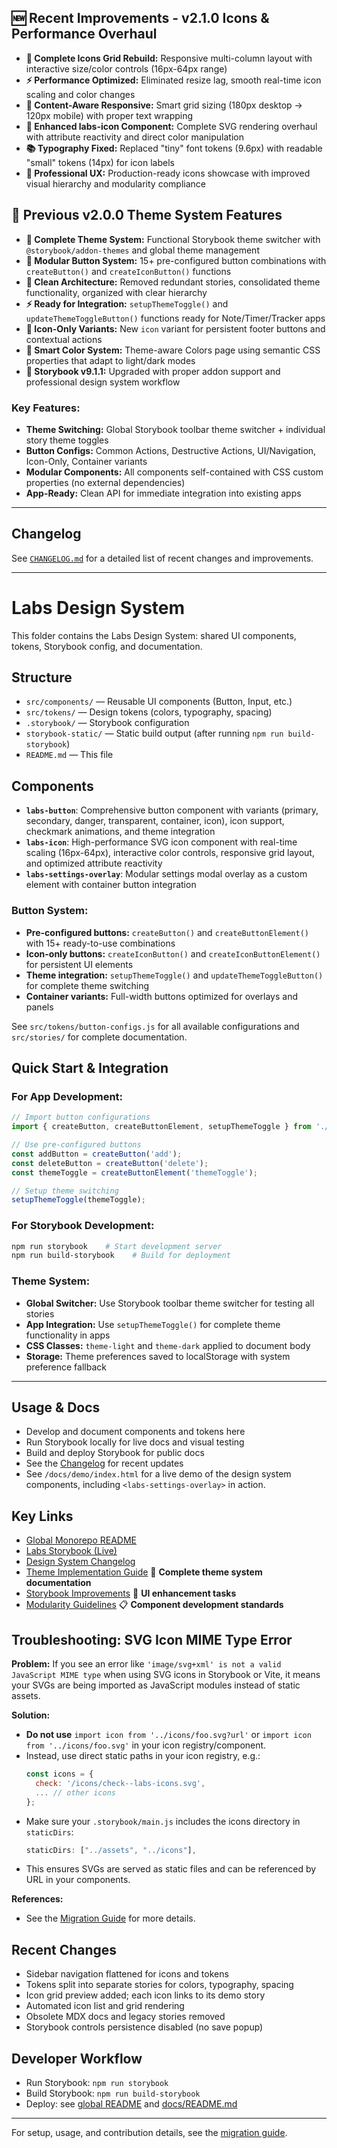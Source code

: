 
## 🆕 Recent Improvements - v2.1.0 Icons & Performance Overhaul

- **🎯 Complete Icons Grid Rebuild:** Responsive multi-column layout with interactive size/color controls (16px-64px range)
- **⚡ Performance Optimized:** Eliminated resize lag, smooth real-time icon scaling and color changes
- **📱 Content-Aware Responsive:** Smart grid sizing (180px desktop → 120px mobile) with proper text wrapping
- **🔧 Enhanced labs-icon Component:** Complete SVG rendering overhaul with attribute reactivity and direct color manipulation
- **📚 Typography Fixed:** Replaced "tiny" font tokens (9.6px) with readable "small" tokens (14px) for icon labels
- **🎨 Professional UX:** Production-ready icons showcase with improved visual hierarchy and modularity compliance

## 🎨 Previous v2.0.0 Theme System Features

- **🎨 Complete Theme System:** Functional Storybook theme switcher with `@storybook/addon-themes` and global theme management
- **🔧 Modular Button System:** 15+ pre-configured button combinations with `createButton()` and `createIconButton()` functions  
- **🧹 Clean Architecture:** Removed redundant stories, consolidated theme functionality, organized with clear hierarchy
- **⚡ Ready for Integration:** `setupThemeToggle()` and `updateThemeToggleButton()` functions ready for Note/Timer/Tracker apps
- **📱 Icon-Only Variants:** New `icon` variant for persistent footer buttons and contextual actions
- **🎯 Smart Color System:** Theme-aware Colors page using semantic CSS properties that adapt to light/dark modes
- **🚀 Storybook v9.1.1:** Upgraded with proper addon support and professional design system workflow

### Key Features:
- **Theme Switching:** Global Storybook toolbar theme switcher + individual story theme toggles  
- **Button Configs:** Common Actions, Destructive Actions, UI/Navigation, Icon-Only, Container variants
- **Modular Components:** All components self-contained with CSS custom properties (no external dependencies)
- **App-Ready:** Clean API for immediate integration into existing apps

---

## Changelog

See [`CHANGELOG.md`](CHANGELOG.md) for a detailed list of recent changes and improvements.

---


# Labs Design System

This folder contains the Labs Design System: shared UI components, tokens, Storybook config, and documentation.


## Structure

- `src/components/` — Reusable UI components (Button, Input, etc.)
- `src/tokens/` — Design tokens (colors, typography, spacing)
- `.storybook/` — Storybook configuration
- `storybook-static/` — Static build output (after running `npm run build-storybook`)
- `README.md` — This file
## Components

- **`labs-button`**: Comprehensive button component with variants (primary, secondary, danger, transparent, container, icon), icon support, checkmark animations, and theme integration
- **`labs-icon`**: High-performance SVG icon component with real-time scaling (16px-64px), interactive color controls, responsive grid layout, and optimized attribute reactivity  
- **`labs-settings-overlay`**: Modular settings modal overlay as a custom element with container button integration

### Button System:
- **Pre-configured buttons:** `createButton()` and `createButtonElement()` with 15+ ready-to-use combinations
- **Icon-only buttons:** `createIconButton()` and `createIconButtonElement()` for persistent UI elements  
- **Theme integration:** `setupThemeToggle()` and `updateThemeToggleButton()` for complete theme switching
- **Container variants:** Full-width buttons optimized for overlays and panels

See `src/tokens/button-configs.js` for all available configurations and `src/stories/` for complete documentation.



## Quick Start & Integration

### For App Development:
```javascript
// Import button configurations
import { createButton, createButtonElement, setupThemeToggle } from './design-system/src/tokens/button-configs.js';

// Use pre-configured buttons
const addButton = createButton('add');
const deleteButton = createButton('delete');
const themeToggle = createButtonElement('themeToggle');

// Setup theme switching
setupThemeToggle(themeToggle);
```

### For Storybook Development:
```bash
npm run storybook    # Start development server
npm run build-storybook    # Build for deployment
```

### Theme System:
- **Global Switcher:** Use Storybook toolbar theme switcher for testing all stories
- **App Integration:** Use `setupThemeToggle()` for complete theme functionality in apps
- **CSS Classes:** `theme-light` and `theme-dark` applied to document body
- **Storage:** Theme preferences saved to localStorage with system preference fallback

---

## Usage & Docs

- Develop and document components and tokens here
- Run Storybook locally for live docs and visual testing
- Build and deploy Storybook for public docs
- See the [Changelog](CHANGELOG.md) for recent updates
- See `/docs/demo/index.html` for a live demo of the design system components, including `<labs-settings-overlay>` in action.


## Key Links

- [Global Monorepo README](../README.md)
- [Labs Storybook (Live)](https://dreisdesign.github.io/labs/design-system/)
- [Design System Changelog](CHANGELOG.md)
- [Theme Implementation Guide](THEME_IMPLEMENTATION.md) 🎨 **Complete theme system documentation**
- [Storybook Improvements](STORYBOOK_IMPROVEMENTS.md) 🔧 **UI enhancement tasks**
- [Modularity Guidelines](../.github/instructions/Modularity.instructions.md) 📋 **Component development standards**

## Troubleshooting: SVG Icon MIME Type Error

**Problem:**
If you see an error like `'image/svg+xml' is not a valid JavaScript MIME type` when using SVG icons in Storybook or Vite, it means your SVGs are being imported as JavaScript modules instead of static assets.

**Solution:**

- **Do not use** `import icon from '../icons/foo.svg?url'` or `import icon from '../icons/foo.svg'` in your icon registry/component.
- Instead, use direct static paths in your icon registry, e.g.:
  ```js
  const icons = {
    check: '/icons/check--labs-icons.svg',
    ... // other icons
  };
  ```
- Make sure your `.storybook/main.js` includes the icons directory in `staticDirs`:
  ```js
  staticDirs: ["../assets", "../icons"],
  ```
- This ensures SVGs are served as static files and can be referenced by URL in your components.

**References:**

- See the [Migration Guide](../_dev/_documents/DESIGN-SYSTEM-MIGRATION-GUIDE.md) for more details.

## Recent Changes

- Sidebar navigation flattened for icons and tokens
- Tokens split into separate stories for colors, typography, spacing
- Icon grid preview added; each icon links to its demo story
- Automated icon list and grid rendering
- Obsolete MDX docs and legacy stories removed
- Storybook controls persistence disabled (no save popup)

## Developer Workflow

- Run Storybook: `npm run storybook`
- Build Storybook: `npm run build-storybook`
- Deploy: see [global README](../README.md) and [docs/README.md](../docs/README.md)

---

For setup, usage, and contribution details, see the [migration guide](../_dev/_documents/DESIGN-SYSTEM-MIGRATION-GUIDE.md).
